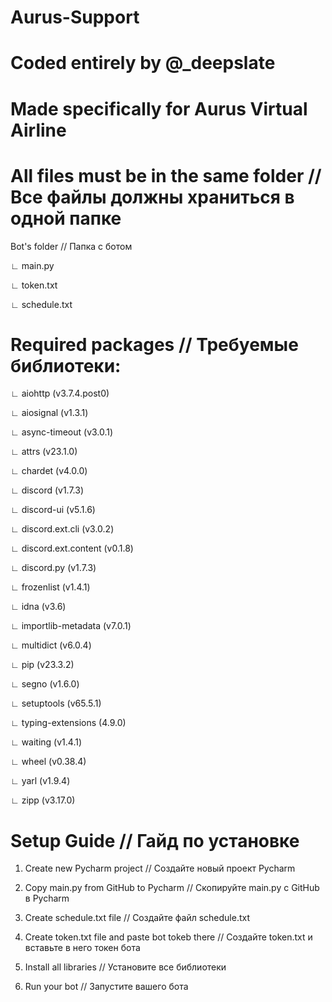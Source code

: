 # Aurus-Support
# Coded entirely by @_deepslate
# Made specifically for Aurus Virtual Airline




# All files must be in the same folder // Все файлы должны храниться в одной папке


Bot's folder // Папка с ботом

  ∟ main.py
  
  ∟ token.txt
  
  ∟ schedule.txt




# Required packages // Требуемые библиотеки:


∟ aiohttp (v3.7.4.post0)

∟ aiosignal (v1.3.1)

∟ async-timeout (v3.0.1)

∟ attrs (v23.1.0)

∟ chardet (v4.0.0)

∟ discord (v1.7.3)

∟ discord-ui (v5.1.6)

∟ discord.ext.cli (v3.0.2)

∟ discord.ext.content (v0.1.8)

∟ discord.py (v1.7.3)

∟ frozenlist (v1.4.1)

∟ idna (v3.6)

∟ importlib-metadata (v7.0.1)

∟ multidict (v6.0.4)

∟ pip (v23.3.2)

∟ segno (v1.6.0)

∟ setuptools (v65.5.1)

∟ typing-extensions (4.9.0)

∟ waiting (v1.4.1)

∟ wheel (v0.38.4)

∟ yarl (v1.9.4)

∟ zipp (v3.17.0)



# Setup Guide // Гайд по установке

1. Create new Pycharm project // Создайте новый проект Pycharm

2. Copy main.py from GitHub to Pycharm // Скопируйте main.py с GitHub в Pycharm

3. Create schedule.txt file // Создайте файл schedule.txt

4. Create token.txt file and paste bot tokeb there // Создайте token.txt и вставьте в него токен бота

5. Install all libraries // Установите все библиотеки

6. Run your bot // Запустите вашего бота
